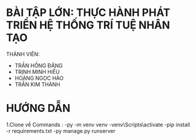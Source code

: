 # BÀI TẬP LỚN: THỰC HÀNH PHÁT TRIỂN HỆ THỐNG TRÍ TUỆ NHÂN TẠO 

THÀNH VIÊN: 
- TRẦN HỒNG ĐĂNG
- TRỊNH MINH HIẾU
- HOÀNG NGỌC HÀO
- TRẦN KIM THÀNH
# HƯỚNG DẪN
1.Clone về
Commands :
  -py -m venv venv
  -venv\Scripts\activate
  -pip install -r requirements.txt
  -py manage.py runserver

